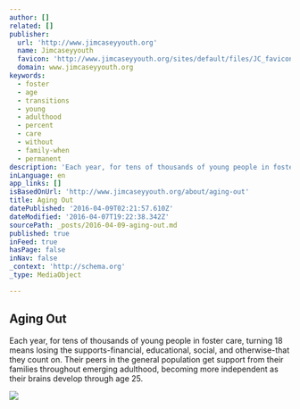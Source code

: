 ```yaml
---
author: []
related: []
publisher:
  url: 'http://www.jimcaseyyouth.org'
  name: Jimcaseyyouth
  favicon: 'http://www.jimcaseyyouth.org/sites/default/files/JC_favicon_01.png'
  domain: www.jimcaseyyouth.org
keywords:
  - foster
  - age
  - transitions
  - young
  - adulthood
  - percent
  - care
  - without
  - family-when
  - permanent
description: 'Each year, for tens of thousands of young people in foster care, turning 18 means losing the supports-financial, educational, social, and otherwise-that they count on. Their peers in the general population get support from their families throughout emerging adulthood, becoming more independent as their brains develop through age 25.'
inLanguage: en
app_links: []
isBasedOnUrl: 'http://www.jimcaseyyouth.org/about/aging-out'
title: Aging Out
datePublished: '2016-04-09T02:21:57.610Z'
dateModified: '2016-04-07T19:22:38.342Z'
sourcePath: _posts/2016-04-09-aging-out.md
published: true
inFeed: true
hasPage: false
inNav: false
_context: 'http://schema.org'
_type: MediaObject

---
```

<article style=""><h1>Aging Out</h1><p>Each year, for tens of thousands of young people in foster care, turning 18 means losing the supports-financial, educational, social, and otherwise-that they count on. Their peers in the general population get support from their families throughout emerging adulthood, becoming more independent as their brains develop through age 25.</p><img src="http://pbs.twimg.com/profile_images/702167725985165315/njiwJGuC_normal.jpg" /></article>